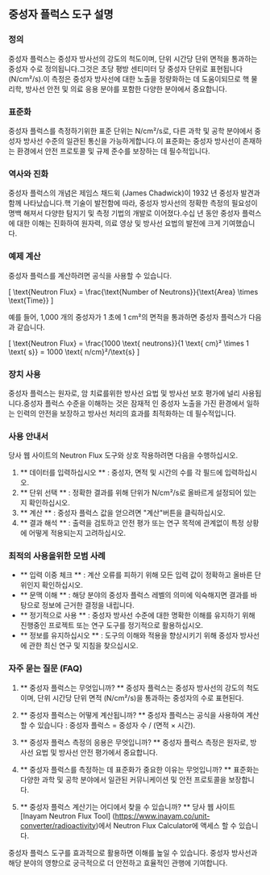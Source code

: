 ## 중성자 플럭스 도구 설명

### 정의
중성자 플럭스는 중성자 방사선의 강도의 척도이며, 단위 시간당 단위 면적을 통과하는 중성자 수로 정의됩니다.그것은 초당 평방 센티미터 당 중성자 단위로 표현됩니다 (N/cm²/s).이 측정은 중성자 방사선에 대한 노출을 정량화하는 데 도움이되므로 핵 물리학, 방사선 안전 및 의료 응용 분야를 포함한 다양한 분야에서 중요합니다.

### 표준화
중성자 플럭스를 측정하기위한 표준 단위는 N/cm²/s로, 다른 과학 및 공학 분야에서 중성자 방사선 수준의 일관된 통신을 가능하게합니다.이 표준화는 중성자 방사선이 존재하는 환경에서 안전 프로토콜 및 규제 준수를 보장하는 데 필수적입니다.

### 역사와 진화
중성자 플럭스의 개념은 제임스 채드윅 (James Chadwick)이 1932 년 중성자 발견과 함께 나타났습니다.핵 기술이 발전함에 따라, 중성자 방사선의 정확한 측정의 필요성이 명백 해져서 다양한 탐지기 및 측정 기법의 개발로 이어졌다.수십 년 동안 중성자 플럭스에 대한 이해는 진화하여 원자력, 의료 영상 및 방사선 요법의 발전에 크게 기여했습니다.

### 예제 계산
중성자 플럭스를 계산하려면 공식을 사용할 수 있습니다.

\[ \text{Neutron Flux} = \frac{\text{Number of Neutrons}}{\text{Area} \times \text{Time}} \]

예를 들어, 1,000 개의 중성자가 1 초에 1 cm²의 면적을 통과하면 중성자 플럭스가 다음과 같습니다.

\[ \text{Neutron Flux} = \frac{1000 \text{ neutrons}}{1 \text{ cm}² \times 1 \text{ s}} = 1000 \text{ n/cm}²/\text{s} \]

### 장치 사용
중성자 플럭스는 원자로, 암 치료를위한 방사선 요법 및 방사선 보호 평가에 널리 사용됩니다.중성자 플럭스 수준을 이해하는 것은 잠재적 인 중성자 노출을 가진 환경에서 일하는 인력의 안전을 보장하고 방사선 처리의 효과를 최적화하는 데 필수적입니다.

### 사용 안내서
당사 웹 사이트의 Neutron Flux 도구와 상호 작용하려면 다음을 수행하십시오.

1. ** 데이터를 입력하십시오 ** : 중성자, 면적 및 시간의 수를 각 필드에 입력하십시오.
2. ** 단위 선택 ** : 정확한 결과를 위해 단위가 N/cm²/s로 올바르게 설정되어 있는지 확인하십시오.
3. ** 계산 ** : 중성자 플럭스 값을 얻으려면 "계산"버튼을 클릭하십시오.
4. ** 결과 해석 ** : 출력을 검토하고 안전 평가 또는 연구 목적에 관계없이 특정 상황에 어떻게 적용되는지 고려하십시오.

### 최적의 사용을위한 모범 사례
- ** 입력 이중 체크 ** : 계산 오류를 피하기 위해 모든 입력 값이 정확하고 올바른 단위인지 확인하십시오.
- ** 문맥 이해 ** : 해당 분야의 중성자 플럭스 레벨의 의미에 익숙해지면 결과를 바탕으로 정보에 근거한 결정을 내립니다.
- ** 정기적으로 사용 ** : 중성자 방사선 수준에 대한 명확한 이해를 유지하기 위해 진행중인 프로젝트 또는 연구 도구를 정기적으로 활용하십시오.
- ** 정보를 유지하십시오 ** : 도구의 이해와 적용을 향상시키기 위해 중성자 방사선에 관한 최신 연구 및 지침을 찾으십시오.

### 자주 묻는 질문 (FAQ)

1. ** 중성자 플럭스는 무엇입니까? **
중성자 플럭스는 중성자 방사선의 강도의 척도이며, 단위 시간당 단위 면적 (N/cm²/s)을 통과하는 중성자의 수로 표현된다.

2. ** 중성자 플럭스는 어떻게 계산됩니까? **
중성자 플럭스는 공식을 사용하여 계산할 수 있습니다 : 중성자 플럭스 = 중성자 수 / (면적 × 시간).

3. ** 중성자 플럭스 측정의 응용은 무엇입니까? **
중성자 플럭스 측정은 원자로, 방사선 요법 및 방사선 안전 평가에서 중요합니다.

4. ** 중성자 플럭스를 측정하는 데 표준화가 중요한 이유는 무엇입니까? **
표준화는 다양한 과학 및 공학 분야에서 일관된 커뮤니케이션 및 안전 프로토콜을 보장합니다.

5. ** 중성자 플럭스 계산기는 어디에서 찾을 수 있습니까? **
당사 웹 사이트 [Inayam Neutron Flux Tool] (https://www.inayam.co/unit-converter/radioactivity)에서 Neutron Flux Calculator에 액세스 할 수 있습니다.

중성자 플럭스 도구를 효과적으로 활용하면 이해를 높일 수 있습니다. 중성자 방사선과 해당 분야의 영향으로 궁극적으로 더 안전하고 효율적인 관행에 기여합니다.